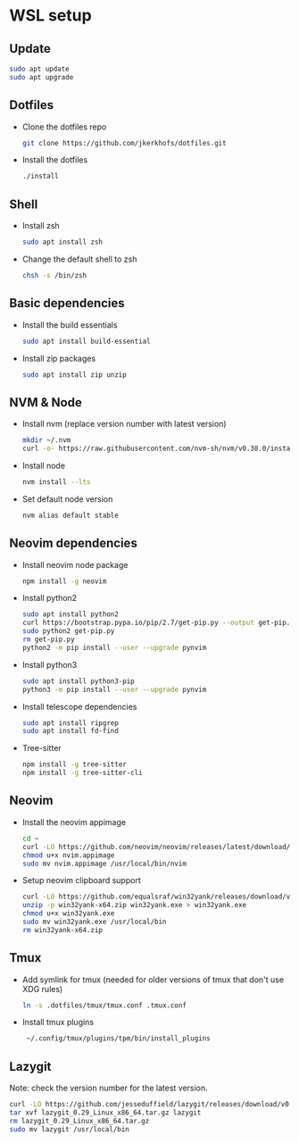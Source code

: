 # WSL setup

## Update

```bash
sudo apt update
sudo apt upgrade
```

## Dotfiles

- Clone the dotfiles repo

  ```bash
  git clone https://github.com/jkerkhofs/dotfiles.git
  ```

- Install the dotfiles

  ```bash
  ./install
  ```

## Shell

- Install zsh

  ```bash
  sudo apt install zsh
  ```

- Change the default shell to zsh

  ```bash
  chsh -s /bin/zsh
  ```

## Basic dependencies

- Install the build essentials

  ```bash
  sudo apt install build-essential
  ```

- Install zip packages

  ```bash
  sudo apt install zip unzip
  ```

## NVM & Node

- Install nvm (replace version number with latest version)

  ```bash
  mkdir ~/.nvm
  curl -o- https://raw.githubusercontent.com/nvm-sh/nvm/v0.38.0/install.sh | bash
  ```

- Install node

  ```bash
  nvm install --lts
  ```

- Set default node version

  ```bash
  nvm alias default stable
  ```

## Neovim dependencies

- Install neovim node package

  ```bash
  npm install -g neovim
  ```

- Install python2

  ```bash
  sudo apt install python2
  curl https://bootstrap.pypa.io/pip/2.7/get-pip.py --output get-pip.py
  sudo python2 get-pip.py
  rm get-pip.py
  python2 -m pip install --user --upgrade pynvim
  ```

- Install python3

  ```bash
  sudo apt install python3-pip
  python3 -m pip install --user --upgrade pynvim
  ```

- Install telescope dependencies
  ```bash
  sudo apt install ripgrep
  sudo apt install fd-find
  ```

- Tree-sitter
  ```bash
  npm install -g tree-sitter
  npm install -g tree-sitter-cli
  ```

## Neovim

- Install the neovim appimage

  ```bash
  cd ~
  curl -LO https://github.com/neovim/neovim/releases/latest/download/nvim.appimage
  chmod u+x nvim.appimage
  sudo mv nvim.appimage /usr/local/bin/nvim
  ```

- Setup neovim clipboard support

  ```bash
  curl -LO https://github.com/equalsraf/win32yank/releases/download/v0.0.4/win32yank-x64.zip
  unzip -p win32yank-x64.zip win32yank.exe > win32yank.exe
  chmod u+x win32yank.exe
  sudo mv win32yank.exe /usr/local/bin
  rm win32yank-x64.zip
  ```

## Tmux

- Add symlink for tmux (needed for older versions of tmux that don't use XDG rules)

  ```bash
  ln -s .dotfiles/tmux/tmux.conf .tmux.conf
  ```

- Install tmux plugins

  ```bash
   ~/.config/tmux/plugins/tpm/bin/install_plugins
  ```

## Lazygit

Note: check the version number for the latest version.

```bash
curl -LO https://github.com/jesseduffield/lazygit/releases/download/v0.29/lazygit_0.29_Linux_x86_64.tar.gz
tar xvf lazygit_0.29_Linux_x86_64.tar.gz lazygit
rm lazygit_0.29_Linux_x86_64.tar.gz
sudo mv lazygit /usr/local/bin
```
